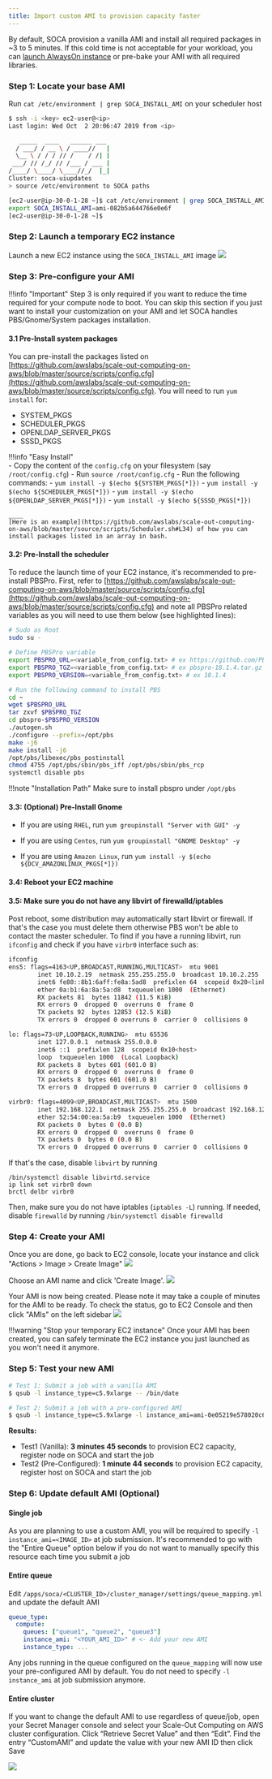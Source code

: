 ```yaml
---
title: Import custom AMI to provision capacity faster
---
```


By default, SOCA provision a vanilla AMI and install all required packages in ~3 to 5 minutes. 
If this cold time is not acceptable for your workload, you can [launch AlwaysOn instance](../tutorials/launch-always-on-instances/) or pre-bake your AMI with all required libraries.

### Step 1: Locate your base AMI

Run `cat /etc/environment | grep SOCA_INSTALL_AMI` on your scheduler host

~~~bash hl_lines="13"
$ ssh -i <key> ec2-user@<ip>
Last login: Wed Oct  2 20:06:47 2019 from <ip>

   _____  ____   ______ ___
  / ___/ / __ \ / ____//   |
  \__ \ / / / // /    / /| |
 ___/ // /_/ // /___ / ___ |
/____/ \____/ \____//_/  |_|
Cluster: soca-uiupdates
> source /etc/environment to SOCA paths

[ec2-user@ip-30-0-1-28 ~]$ cat /etc/environment | grep SOCA_INSTALL_AMI
export SOCA_INSTALL_AMI=ami-082b5a644766e0e6f
[ec2-user@ip-30-0-1-28 ~]$
~~~

### Step 2: Launch a temporary EC2 instance


Launch a new EC2 instance using the `SOCA_INSTALL_AMI` image
![](../imgs/use-efa-ami-1.png)

### Step 3: Pre-configure your AMI

!!!info "Important"
    Step 3 is only required if you want to reduce the time required for your compute node to boot. You can skip this section if you just want to install your customization on your AMI and let SOCA handles PBS/Gnome/System packages installation. 

#### 3.1 Pre-Install system packages
You can pre-install the packages listed on [https://github.com/awslabs/scale-out-computing-on-aws/blob/master/source/scripts/config.cfg](https://github.com/awslabs/scale-out-computing-on-aws/blob/master/source/scripts/config.cfg). You will need to run `yum install` for:

- SYSTEM_PKGS
- SCHEDULER_PKGS
- OPENLDAP_SERVER_PKGS
- SSSD_PKGS

!!!info "Easy Install"    
    - Copy the content of the `config.cfg` on your filesystem (say `/root/config.cfg`)
    - Run `source /root/config.cfg`
    - Run the following commands:
        - `yum install -y $(echo ${SYSTEM_PKGS[*]})`
        - `yum install -y $(echo ${SCHEDULER_PKGS[*]})`
        - `yum install -y $(echo ${OPENLDAP_SERVER_PKGS[*]})`
        - `yum install -y $(echo ${SSSD_PKGS[*]})`
    
    ____
    [Here is an example](https://github.com/awslabs/scale-out-computing-on-aws/blob/master/source/scripts/Scheduler.sh#L34) of how you can install packages listed in an array in bash.



#### 3.2: Pre-Install the scheduler
To reduce the launch time of your EC2 instance, it's recommended to pre-install PBSPro. 
First, refer to [https://github.com/awslabs/scale-out-computing-on-aws/blob/master/source/scripts/config.cfg](https://github.com/awslabs/scale-out-computing-on-aws/blob/master/source/scripts/config.cfg) and note all PBSPro related variables as you will need to use them below (see highlighted lines):

~~~bash hl_lines="5 6 7"
# Sudo as Root
sudo su -

# Define PBSPro variable
export PBSPRO_URL=<variable_from_config.txt> # ex https://github.com/PBSPro/pbspro/releases/download/v18.1.4/pbspro-18.1.4.tar.gz
export PBSPRO_TGZ=<variable_from_config.txt> # ex pbspro-18.1.4.tar.gz
export PBSPRO_VERSION=<variable_from_config.txt> # ex 18.1.4

# Run the following command to install PBS
cd ~
wget $PBSPRO_URL
tar zxvf $PBSPRO_TGZ
cd pbspro-$PBSPRO_VERSION
./autogen.sh
./configure --prefix=/opt/pbs
make -j6
make install -j6
/opt/pbs/libexec/pbs_postinstall
chmod 4755 /opt/pbs/sbin/pbs_iff /opt/pbs/sbin/pbs_rcp
systemctl disable pbs
~~~

!!!note "Installation Path"
    Make sure to install pbspro under `/opt/pbs`
    
#### 3.3: (Optional) Pre-Install Gnome

- If you are using `RHEL`, run `yum groupinstall "Server with GUI" -y`

- If you are using `Centos`, run `yum groupinstall "GNOME Desktop" -y`

- If you are using `Amazon Linux`, run `yum install -y $(echo ${DCV_AMAZONLINUX_PKGS[*]})`

#### 3.4: Reboot your EC2 machine

#### 3.5: Make sure you do not have any libvirt of firewalld/iptables

Post reboot, some distribution may automatically start libvirt or firewall. If that's the case you must delete them otherwise PBS won't be able to contact the master scheduler.
To find if you have a running libvirt, run `ifconfig` and check if you have `virbr0` interface such as:

~~~bash hl_lines="20 21 22 23 24 25 26 27"
ifconfig
ens5: flags=4163<UP,BROADCAST,RUNNING,MULTICAST>  mtu 9001
        inet 10.10.2.19  netmask 255.255.255.0  broadcast 10.10.2.255
        inet6 fe80::8b1:6aff:fe8a:5ad8  prefixlen 64  scopeid 0x20<link>
        ether 0a:b1:6a:8a:5a:d8  txqueuelen 1000  (Ethernet)
        RX packets 81  bytes 11842 (11.5 KiB)
        RX errors 0  dropped 0  overruns 0  frame 0
        TX packets 92  bytes 12853 (12.5 KiB)
        TX errors 0  dropped 0 overruns 0  carrier 0  collisions 0

lo: flags=73<UP,LOOPBACK,RUNNING>  mtu 65536
        inet 127.0.0.1  netmask 255.0.0.0
        inet6 ::1  prefixlen 128  scopeid 0x10<host>
        loop  txqueuelen 1000  (Local Loopback)
        RX packets 8  bytes 601 (601.0 B)
        RX errors 0  dropped 0  overruns 0  frame 0
        TX packets 8  bytes 601 (601.0 B)
        TX errors 0  dropped 0 overruns 0  carrier 0  collisions 0

virbr0: flags=4099<UP,BROADCAST,MULTICAST>  mtu 1500
        inet 192.168.122.1  netmask 255.255.255.0  broadcast 192.168.122.255
        ether 52:54:00:ea:5a:b9  txqueuelen 1000  (Ethernet)
        RX packets 0  bytes 0 (0.0 B)
        RX errors 0  dropped 0  overruns 0  frame 0
        TX packets 0  bytes 0 (0.0 B)
        TX errors 0  dropped 0 overruns 0  carrier 0  collisions 0
~~~

If that's the case, disable `libvirt` by running
~~~
/bin/systemctl disable libvirtd.service
ip link set virbr0 down
brctl delbr virbr0
~~~

Then, make sure you do not have iptables (`iptables -L`) running. If needed, disable `firewalld` by running `/bin/systemctl disable firewalld`

   

### Step 4: Create your AMI
Once you are done, go back to EC2 console, locate your instance and click "Actions > Image > Create Image"
![](../imgs/reduce-node-launch-time-1.png)

Choose an AMI name and click 'Create Image'.
![](../imgs/reduce-node-launch-time-2.png)

Your AMI is now being created. Please note it may take a couple of minutes for the AMI to be ready. To check the status, go to EC2 Console and then click "AMIs" on the left sidebar
![](../imgs/reduce-node-launch-time-3.png)

!!!warning "Stop your temporary EC2 instance"
    Once your AMI has been created, you can safely terminate the EC2 instance you just launched as you won't need it anymore.

### Step 5: Test your new AMI

~~~bash hl_lines="2 5"
# Test 1: Submit a job with a vanilla AMI
$ qsub -l instance_type=c5.9xlarge -- /bin/date 

# Test 2: Submit a job with a pre-configured AMI
$ qsub -l instance_type=c5.9xlarge -l instance_ami=ami-0e05219e578020c64 -- /bin/date 
~~~

**Results:**

- Test1 (Vanilla): **3 minutes 45 seconds** to provision EC2 capacity, register node on SOCA and start the job
- Test2 (Pre-Configured): **1 minute 44 seconds** to provision EC2 capacity, register host on SOCA and start the job
 
### Step 6: Update default AMI (Optional)

#### Single job
As you are planning to use a custom AMI, you will be required to specify `-l instance_ami=<IMAGE_ID>` at job submission.
It's recommended to go with the "Entire Queue" option below if you do not want to manually specify this resource each time you submit a job

#### Entire queue
Edit `/apps/soca/<CLUSTER_ID>/cluster_manager/settings/queue_mapping.yml` and update the default AMI

~~~yaml hl_lines="4"
queue_type:
  compute:
    queues: ["queue1", "queue2", "queue3"] 
    instance_ami: "<YOUR_AMI_ID>" # <- Add your new AMI 
    instance_type: ...
~~~

Any jobs running in the queue configured on the `queue_mapping` will now use your pre-configured AMI by default. You do not need to specify `-l instance_ami` at job submission anymore.

#### Entire cluster

If you want to change the default AMI to use regardless of queue/job, open your Secret Manager console and select your Scale-Out Computing on AWS cluster configuration. Click “Retrieve Secret Value” and then “Edit”.
Find the entry “CustomAMI” and update the value with your new AMI ID then click Save

![](../imgs/reduce-node-launch-time-4.png)
